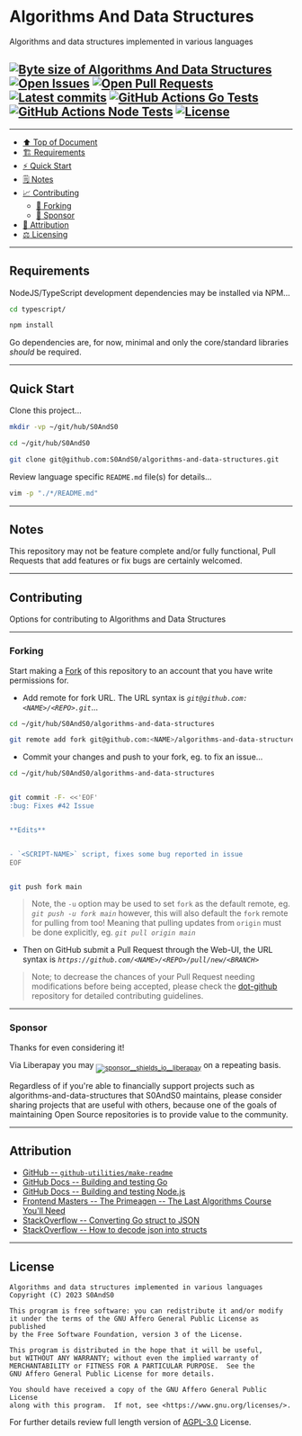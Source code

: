 # Algorithms And Data Structures
[heading__top]:
  #algorithms-and-data-structures
  "&#x2B06; Algorithms and data structures implemented in various languages"


Algorithms and data structures implemented in various languages


## [![Byte size of Algorithms And Data Structures][badge__main__algorithms_and_data_structures__source_code]][algorithms_and_data_structures__main__source_code] [![Open Issues][badge__issues__algorithms_and_data_structures]][issues__algorithms_and_data_structures] [![Open Pull Requests][badge__pull_requests__algorithms_and_data_structures]][pull_requests__algorithms_and_data_structures] [![Latest commits][badge__commits__algorithms_and_data_structures__main]][commits__algorithms_and_data_structures__main] [![GitHub Actions Go Tests][badge__github_actions_go]][activity_log__github_actions] [![GitHub Actions Node Tests][badge__github_actions_node]][activity_log__github_actions] [![License][badge__license]][branch__current__license]


---


- [:arrow_up: Top of Document][heading__top]
- [:building_construction: Requirements][heading__requirements]
- [:zap: Quick Start][heading__quick_start]
- [&#x1F5D2; Notes][heading__notes]
- [:chart_with_upwards_trend: Contributing][heading__contributing]
  - [:trident: Forking][heading__forking]
  - [:currency_exchange: Sponsor][heading__sponsor]
- [:card_index: Attribution][heading__attribution]
- [:balance_scale: Licensing][heading__license]


---



## Requirements
[heading__requirements]:
  #requirements
  "&#x1F3D7; Prerequisites and/or dependencies that this project needs to function properly"


NodeJS/TypeScript development dependencies may be installed via NPM...

```Bash
cd typescript/

npm install
```

Go dependencies are, for now, minimal and only the core/standard libraries
_should_ be required.


______


## Quick Start
[heading__quick_start]:
  #quick-start
  "&#9889; Perhaps as easy as one, 2.0,..."


Clone this project...

```Bash
mkdir -vp ~/git/hub/S0AndS0

cd ~/git/hub/S0AndS0

git clone git@github.com:S0AndS0/algorithms-and-data-structures.git
```


Review language specific `README.md` file(s) for details...

```bash
vim -p "./*/README.md"
```


______


## Notes
[heading__notes]:
  #notes
  "&#x1F5D2; Additional things to keep in mind when developing"


This repository may not be feature complete and/or fully functional, Pull
Requests that add features or fix bugs are certainly welcomed.


______


## Contributing
[heading__contributing]:
  #contributing
  "&#x1F4C8; Options for contributing to Algorithms and Data Structures"


Options for contributing to Algorithms and Data Structures


---


### Forking
[heading__forking]:
  #forking
  "&#x1F531; Tips for forking algorithms-and-data-structures"


Start making a [Fork][algorithms_and_data_structures__fork_it] of this repository to an account that you have write permissions for.


- Add remote for fork URL. The URL syntax is _`git@github.com:<NAME>/<REPO>.git`_...


```Bash
cd ~/git/hub/S0AndS0/algorithms-and-data-structures

git remote add fork git@github.com:<NAME>/algorithms-and-data-structures.git
```


- Commit your changes and push to your fork, eg. to fix an issue...


```Bash
cd ~/git/hub/S0AndS0/algorithms-and-data-structures


git commit -F- <<'EOF'
:bug: Fixes #42 Issue


**Edits**


- `<SCRIPT-NAME>` script, fixes some bug reported in issue
EOF


git push fork main
```


> Note, the `-u` option may be used to set `fork` as the default remote, eg.
> _`git push -u fork main`_ however, this will also default the `fork` remote
> for pulling from too! Meaning that pulling updates from `origin` must be done
> explicitly, eg. _`git pull origin main`_


- Then on GitHub submit a Pull Request through the Web-UI, the URL syntax is
  _`https://github.com/<NAME>/<REPO>/pull/new/<BRANCH>`_


> Note; to decrease the chances of your Pull Request needing modifications
> before being accepted, please check the
> [dot-github](https://github.com/S0AndS0/.github) repository for detailed
> contributing guidelines.


---


### Sponsor
  [heading__sponsor]:
  #sponsor
  "&#x1F4B1; Methods for financially supporting S0AndS0 that maintains algorithms-and-data-structures"


Thanks for even considering it!


Via Liberapay you may <sub>[![sponsor__shields_io__liberapay]][sponsor__link__liberapay]</sub> on a repeating basis.


Regardless of if you're able to financially support projects such as algorithms-and-data-structures that S0AndS0 maintains, please consider sharing projects that are useful with others, because one of the goals of maintaining Open Source repositories is to provide value to the community.


______


## Attribution
[heading__attribution]:
  #attribution
  "&#x1F4C7; Resources that where helpful in building this project so far."


- [GitHub -- `github-utilities/make-readme`](https://github.com/github-utilities/make-readme)
- [GitHub Docs -- Building and testing Go](https://docs.github.com/en/actions/automating-builds-and-tests/building-and-testing-go)
- [GitHub Docs -- Building and testing Node.js](https://docs.github.com/en/actions/automating-builds-and-tests/building-and-testing-nodejs)
- [Frontend Masters -- The Primeagen -- The Last Algorithms Course You'll Need](https://frontendmasters.com/teachers/the-primeagen/)
- [StackOverflow -- Converting Go struct to JSON](https://stackoverflow.com/questions/8270816/converting-go-struct-to-json)
- [StackOverflow -- How to decode json into structs](https://stackoverflow.com/questions/24299818/how-to-decode-json-into-structs)


______


## License
[heading__license]:
  #license
  "&#x2696; Legal side of Open Source"


```
Algorithms and data structures implemented in various languages
Copyright (C) 2023 S0AndS0

This program is free software: you can redistribute it and/or modify
it under the terms of the GNU Affero General Public License as published
by the Free Software Foundation, version 3 of the License.

This program is distributed in the hope that it will be useful,
but WITHOUT ANY WARRANTY; without even the implied warranty of
MERCHANTABILITY or FITNESS FOR A PARTICULAR PURPOSE.  See the
GNU Affero General Public License for more details.

You should have received a copy of the GNU Affero General Public License
along with this program.  If not, see <https://www.gnu.org/licenses/>.
```


For further details review full length version of
[AGPL-3.0][branch__current__license] License.



[branch__current__license]:
  /LICENSE
  "&#x2696; Full length version of AGPL-3.0 License"

[badge__license]:
  https://img.shields.io/github/license/S0AndS0/algorithms-and-data-structures

[badge__commits__algorithms_and_data_structures__main]:
  https://img.shields.io/github/last-commit/S0AndS0/algorithms-and-data-structures/main.svg

[commits__algorithms_and_data_structures__main]:
  https://github.com/S0AndS0/algorithms-and-data-structures/commits/main
  "&#x1F4DD; History of changes on this branch"

[algorithms_and_data_structures__community]:
  https://github.com/S0AndS0/algorithms-and-data-structures/community
  "&#x1F331; Dedicated to functioning code"

[issues__algorithms_and_data_structures]:
  https://github.com/S0AndS0/algorithms-and-data-structures/issues
  "&#x2622; Search for and _bump_ existing issues or open new issues for project maintainer to address."

[algorithms_and_data_structures__fork_it]:
  https://github.com/S0AndS0/algorithms-and-data-structures/fork
  "&#x1F531; Fork it!"

[pull_requests__algorithms_and_data_structures]:
  https://github.com/S0AndS0/algorithms-and-data-structures/pulls
  "&#x1F3D7; Pull Request friendly, though please check the Community guidelines"

[algorithms_and_data_structures__main__source_code]:
  https://github.com/S0AndS0/algorithms-and-data-structures/
  "&#x2328; Project source!"

[badge__issues__algorithms_and_data_structures]:
  https://img.shields.io/github/issues/S0AndS0/algorithms-and-data-structures.svg

[badge__pull_requests__algorithms_and_data_structures]:
  https://img.shields.io/github/issues-pr/S0AndS0/algorithms-and-data-structures.svg

[badge__main__algorithms_and_data_structures__source_code]:
  https://img.shields.io/github/repo-size/S0AndS0/algorithms-and-data-structures

[sponsor__shields_io__liberapay]:
  https://img.shields.io/static/v1?logo=liberapay&label=Sponsor&message=S0AndS0

[sponsor__link__liberapay]:
  https://liberapay.com/S0AndS0
  "&#x1F4B1; Sponsor developments and projects that S0AndS0 maintains via Liberapay"

[badge__github_actions_go]:
  https://github.com/S0AndS0/algorithms-and-data-structures/actions/workflows/test-go.yml/badge.svg?branch=main

[badge__github_actions_node]:
  https://github.com/S0AndS0/algorithms-and-data-structures/actions/workflows/test-node.yml/badge.svg?branch=main

[activity_log__github_actions]:
  https://github.com/S0AndS0/algorithms-and-data-structures/deployments/activity_log

